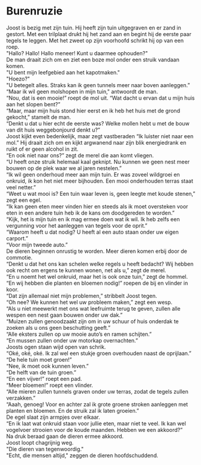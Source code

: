 # Burenruzie

Joost is bezig met zijn tuin. Hij heeft zijn tuin uitgegraven en er zand in gestort. Met een trilplaat drukt hij het zand aan en begint hij de eerste paar tegels te leggen. Met het zweet op zijn voorhoofd schrikt hij op van een roep. \
"Hallo? Hallo! Hallo meneer! Kunt u daarmee ophouden?" \
De man draait zich om en ziet een boze mol onder een struik vandaan komen. \
"U bent mijn leefgebied aan het kapotmaken." \
"Hoezo?" \
"U betegelt alles. Straks kan ik geen tunnels meer naar boven aanleggen.” \
“Maar ik wil geen molshopen in mijn tuin," antwoordt de man. \
“Nou, dat is een mooie!” roept de mol uit. “Wat dacht u ervan dat u mijn huis aan het slopen bent?” \
“Maar, maar mijn huis stond hier eerst en ik heb het huis met de grond gekocht,” stamelt de man. \
“Denkt u dat u hier echt de eerste was? Welke mollen hebt u met de bouw van dit huis weggebonjourd denkt u?” \
Joost kijkt even bedenkelijk, maar zegt vastberaden “Ik luister niet naar een mol.” Hij draait zich om en kijkt argwanend naar zijn blik energiedrank en ruikt of er geen alcohol in zit. \
“En ook niet naar ons?” zegt de merel die aan komt vliegen. \
“U heeft onze struik helemaal kaal geknipt. Nu kunnen we geen nest meer bouwen op de plek waar we al jaren nestelen.” \
“Ik wil geen onderhoud meer aan mijn tuin. Er was zoveel wildgroei en onkruid, ik kon het niet meer bijhouden. Een mooi onderhouden terras staat veel netter.” \
“Weet u wat mooi is? Een tuin waar leven is, geen leegte met koude stenen,” zegt een egel. \
“Ik kan geen eten meer vinden hier en steeds als ik moet oversteken voor eten in een andere tuin heb ik de kans om doodgereden te worden.” \
“Kijk, het is mijn tuin en ik mag ermee doen wat ik wil. Ik heb zelfs een vergunning voor het aanleggen van tegels voor de oprit.” \
“Waarom heeft u dat nodig? U heeft al een auto staan onder uw eigen carport.” \
“Voor mijn tweede auto.” \
De dieren beginnen onrustig te worden. Meer dieren komen erbij door de commotie. \
“Denkt u dat het ons kan schelen welke regels u heeft bedacht? Wij hebben ook recht om ergens te kunnen wonen, net als u,” zegt de merel. \
“En u noemt het wel onkruid, maar het is ook onze tuin,” zegt de hommel. \
“En wij hebben die planten en bloemen nodig!” roepen de bij en vlinder in koor. \
“Dat zijn allemaal niet mijn problemen,” stribbelt Joost tegen. \
“Oh nee? We kunnen het wel uw probleem maken,” zegt een wesp. \
“Als u niet meewerkt met ons wat leefruimte terug te geven, zullen alle wespen een nest gaan bouwen onder uw dak.” \
“Muizen zullen genoodzaakt zijn om in uw schuur of huis onderdak te zoeken als u ons geen beschutting geeft.” \
“Alle eksters zullen op uw mooie auto’s en ramen schijten.” \
“En mussen zullen onder uw motorkap overnachten.” \
Joosts ogen staan wijd open van schrik. \
“Oké, oké, oké. Ik zal wel een stukje groen overhouden naast de oprijlaan.” \
“De hele tuin moet groen!” \
“Nee, ik moet ook kunnen leven.” \
“De helft van de tuin groen.” \
“En een vijver!” roept een pad. \
“Meer bloemen!” roept een vlinder. \
“Alle mieren zullen tunnels graven onder uw terras, zodat de tegels zullen verzakken.” \
“Aaah, genoeg! Voor en achter zal ik grote groene stroken aanleggen met planten en bloemen. En de struik zal ik laten groeien.” \
De egel slaat zijn armpjes over elkaar. \
“En ik laat wat onkruid staan voor jullie eten, maar niet te veel. Ik kan wel vogelvoer strooien voor de koude maanden. Hebben we een akkoord?” \
Na druk beraad gaan de dieren ermee akkoord. \
Joost loopt chagrijnig weg. \
"Die dieren van tegenwoordig." \
"Echt, die mensen altijd," zeggen de dieren hoofdschuddend.
